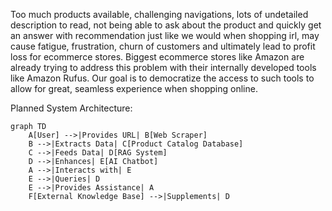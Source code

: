 Too much products available, challenging navigations, lots of undetailed description to read, not being able to ask about the product and quickly get an answer with recommendation just like we would when shopping irl, may cause fatigue, frustration, churn of customers and ultimately lead to profit loss for ecommerce stores. Biggest ecommerce stores like Amazon are already trying to address this problem with their internally developed tools like Amazon Rufus. Our goal is to democratize the access to such tools to allow for great, seamless experience when shopping online.





Planned System Architecture:

```mermaid
graph TD
    A[User] -->|Provides URL| B[Web Scraper]
    B -->|Extracts Data| C[Product Catalog Database]
    C -->|Feeds Data| D[RAG System]
    D -->|Enhances| E[AI Chatbot]
    A -->|Interacts with| E
    E -->|Queries| D
    E -->|Provides Assistance| A
    F[External Knowledge Base] -->|Supplements| D